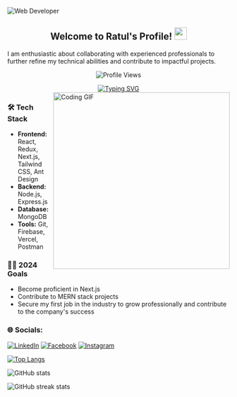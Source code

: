 ![Web Developer](https://media.licdn.com/dms/image/D4D16AQE-fRFPidZITw/profile-displaybackgroundimage-shrink_350_1400/0/1722438191697?e=1727913600&v=beta&t=imh-Q-j6XKeHk2gH8qaGqICN3tvf1i51MMgLVEpBRGA)

<div align="center">
    <h2>Welcome to Ratul's Profile! <img src="https://media.giphy.com/media/hvRJCLFzcasrR4ia7z/giphy.gif" width="28"></h2>
  </div>
  
I am enthusiastic about collaborating with experienced professionals to further refine my technical abilities and contribute to impactful projects.


  
  <p align="center">
    <img src="https://komarev.com/ghpvc/?username=ratulchoron&label=Profile%20views&color=0e75b6&style=flat" alt="Profile Views" />
  </p>
  
  <div align="center">
    <a href="https://git.io/typing-svg">
      <img src="https://readme-typing-svg.demolab.com?font=Fira+Code&color=38C2FF&center=true&vCenter=true&width=435&lines=Web+Developer;MERN+Stack+Developer;Next.js+Enthusiast" alt="Typing SVG" />
    </a>
  </div>
  
  
  <div >
 
  <img align="right" alt="Coding GIF" width="400" src="https://64.media.tumblr.com/2d0af9c90d1b1107313cc20bda01548a/tumblr_outwxnanpp1u79o2lo1_1280.gif">
</div>

  
  
  
  
  ### 🛠️ Tech Stack
  
  - **Frontend:** React, Redux, Next.js, Tailwind CSS, Ant Design
  - **Backend:** Node.js, Express.js
  - **Database:** MongoDB
  - **Tools:** Git, Firebase, Vercel, Postman
  
  
  
  ### 👨‍💻 2024 Goals
  
  - Become proficient in Next.js
  - Contribute to MERN stack projects
  - Secure my first job in the industry to grow 
    professionally and contribute to the company's success
  
  
  ### 🌐 Socials:
  
 [![LinkedIn](https://img.shields.io/badge/LinkedIn-%230077B5.svg?logo=linkedin&logoColor=white)](https://www.linkedin.com/in/ratul-chakraborty-cb1/) [![Facebook](https://img.shields.io/badge/Facebook-%231877F2.svg?logo=Facebook&logoColor=white)](https://www.facebook.com/bikromaditya.chakraborty.ratul?mibextid=ZbWKwL) [![Instagram](https://img.shields.io/badge/Instagram-%23E4405F.svg?logo=Instagram&logoColor=white)](https://www.instagram.com/ratul.chakrab0rty?igsh=MWloeGxqZXh4eGVt)
  
  
   [![Top Langs](https://github-readme-stats.vercel.app/api/top-langs/?username=ratulchoron)](https://github.com/anuraghazra/github-readme-stats) 
  




![GitHub stats](https://github-readme-stats.vercel.app/api?username=ratulchoron&show_icons=true&count_private=true)  

![GitHub streak stats](https://streak-stats.demolab.com/?user=ratulchoron)  


